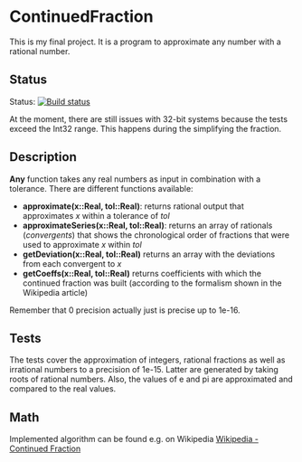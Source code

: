 # ContinuedFraction

This is my final project. It is a program to approximate any number with a rational number.

## Status
Status: [![Build status](https://ci.appveyor.com/api/projects/status/800j6pis84wjfggo?svg=true)](https://ci.appveyor.com/project/chriswaas/continuedfraction)

At the moment, there are still issues with 32-bit systems because the tests exceed the Int32 range. This happens during the simplifying the fraction.

## Description
**Any** function takes any real numbers as input in combination with a tolerance. There are different functions available:
* **approximate(x::Real, tol::Real)**: returns rational output that approximates *x* within a tolerance of *tol*
* **approximateSeries(x::Real, tol::Real)**: returns an array of rationals (*convergents*) that shows the chronological order of fractions that were used to approximate *x* within *tol*
* **getDeviation(x::Real, tol::Real)** returns an array with the deviations from each convergent to *x*
* **getCoeffs(x::Real, tol::Real)** returns coefficients with which the continued fraction was built (according to the formalism shown in the Wikipedia article)

Remember that 0 precision actually just is precise up to 1e-16.

## Tests
The tests cover the approximation of integers, rational fractions as well as irrational numbers to a precision of 1e-15. Latter are generated by taking roots of rational numbers. Also, the values of e and pi are approximated and compared to the real values.

## Math
Implemented algorithm can be found e.g. on Wikipedia [Wikipedia - Continued Fraction](https://en.wikipedia.org/wiki/Continued_fraction#Calculating_continued_fraction_representations)
